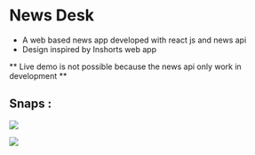 # News Desk

 + A web based news app  developed with react js and news api 
 + Design inspired by Inshorts web app 


** Live demo is not possible because the news api only work in development **

## Snaps :

![](https://github.com/D4r3-D3v1L/Newsapp_Web/blob/main/desktop_view.png)

![](https://github.com/D4r3-D3v1L/Newsapp_Web/blob/main/responsive_view.png)



 
 

